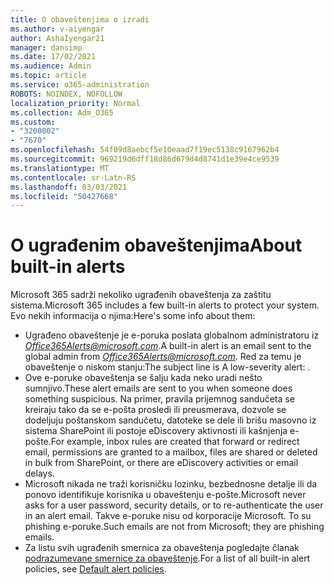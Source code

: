 ```yaml
---
title: O obaveštenjima o izradi
ms.author: v-aiyengar
author: AshaIyengar21
manager: dansimp
ms.date: 17/02/2021
ms.audience: Admin
ms.topic: article
ms.service: o365-administration
ROBOTS: NOINDEX, NOFOLLOW
localization_priority: Normal
ms.collection: Adm_O365
ms.custom:
- "3200002"
- "7670"
ms.openlocfilehash: 54f09d8aebcf5e10eaad7f19ec5138c9167962b4
ms.sourcegitcommit: 969219d6dff18d86d679d4d8741d1e39e4ce9539
ms.translationtype: MT
ms.contentlocale: sr-Latn-RS
ms.lasthandoff: 03/03/2021
ms.locfileid: "50427668"
---
```

# <a name="about-built-in-alerts"></a><span data-ttu-id="836cd-102">O ugrađenim obaveštenjima</span><span class="sxs-lookup"><span data-stu-id="836cd-102">About built-in alerts</span></span>

<span data-ttu-id="836cd-103">Microsoft 365 sadrži nekoliko ugrađenih obaveštenja za zaštitu sistema.</span><span class="sxs-lookup"><span data-stu-id="836cd-103">Microsoft 365 includes a few built-in alerts to protect your system.</span></span> <span data-ttu-id="836cd-104">Evo nekih informacija o njima:</span><span class="sxs-lookup"><span data-stu-id="836cd-104">Here's some info about them:</span></span>

- <span data-ttu-id="836cd-105">Ugrađeno obaveštenje je e-poruka poslata globalnom administratoru iz *Office365Alerts@microsoft.com*.</span><span class="sxs-lookup"><span data-stu-id="836cd-105">A built-in alert is an email sent to the global admin from *Office365Alerts@microsoft.com*.</span></span> <span data-ttu-id="836cd-106">Red za temu je obaveštenje o niskom <name of alert policy> stanju:</span><span class="sxs-lookup"><span data-stu-id="836cd-106">The subject line is A low-severity alert: <name of alert policy>.</span></span>
- <span data-ttu-id="836cd-107">Ove e-poruke obaveštenja se šalju kada neko uradi nešto sumnjivo.</span><span class="sxs-lookup"><span data-stu-id="836cd-107">These alert emails are sent to you when someone does something suspicious.</span></span> <span data-ttu-id="836cd-108">Na primer, pravila prijemnog sandučeta se kreiraju tako da se e-pošta prosledi ili preusmerava, dozvole se dodeljuju poštanskom sandučetu, datoteke se dele ili brišu masovno iz sistema SharePoint ili postoje eDiscovery aktivnosti ili kašnjenja e-pošte.</span><span class="sxs-lookup"><span data-stu-id="836cd-108">For example, inbox rules are created that forward or redirect email, permissions are granted to a mailbox, files are shared or deleted in bulk from SharePoint, or there are eDiscovery activities or email delays.</span></span>
- <span data-ttu-id="836cd-109">Microsoft nikada ne traži korisničku lozinku, bezbednosne detalje ili da ponovo identifikuje korisnika u obaveštenju e-pošte.</span><span class="sxs-lookup"><span data-stu-id="836cd-109">Microsoft never asks for a user password, security details, or to re-authenticate the user in an alert email.</span></span> <span data-ttu-id="836cd-110">Takve e-poruke nisu od korporacije Microsoft. To su phishing e-poruke.</span><span class="sxs-lookup"><span data-stu-id="836cd-110">Such emails are not from Microsoft; they are phishing emails.</span></span>
- <span data-ttu-id="836cd-111">Za listu svih ugrađenih smernica za obaveštenja pogledajte članak [podrazumevane smernice za obaveštenje](https://go.microsoft.com/fwlink/?linkid=2103170).</span><span class="sxs-lookup"><span data-stu-id="836cd-111">For a list of all built-in alert policies, see [Default alert policies](https://go.microsoft.com/fwlink/?linkid=2103170).</span></span>